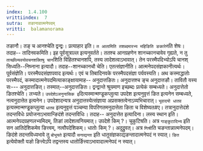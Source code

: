 ```yaml
---
index:  1.4.100
vrittiindex:  7
sutra:  तङानावात्मनेपदम्
vritti:  balamanorama 
---
```


तङानौ। तङ् च आनश्चेति द्वन्द्वः। प्रत्याहार इति। `त आतामिति तशब्दमारभ्य महिङिति ङकारेणे`ति शेषः। तदाह-- तादिनवकमिति। इह पूर्वसूत्राल्ल इत्यनुवर्तते। ततश्च आनग्रहणेन शानच्कानचावेव गृह्यते, न तु `ताच्छील्यवयोवचनशक्तिषु चान`शिति विहितश्चानशपि, तस्य लादेशत्वाऽभावात्। तेन परस्मैपदिभ्योऽपि चानश् सिध्यति--निघ्नाना इत्यादौ। तदाह--शानच्कानचौ चेति। एतत्संज्ञानीति। आत्मनेपदसंज्ञकानीत्यर्थः। पूर्वसंज्ञेति। परस्मैपदसंज्ञापवाद इत्यर्थः। एवं च तिबादिनवके परस्मैपदसंज्ञा पर्यवस्यति। अथ कस्माद्धातोः परस्मैपदं, कस्मादात्मनेपदमित्याकाङ्क्षायामाह-- अनुदात्तङितः। अनुदात्तश्च ङ्च अनुदात्तङौ। तावितौ यस्य सः--- अनुदात्तङित्। तस्मात्--अनुदात्तङितः। द्वन्द्वान्ते श्रूयमाण इच्छब्दः प्रत्येकं सम्बध्यते। अनुदात्तेतो ङितश्चेति। लभ्यते। `उपदेशेऽजनुनासिक इ`दित्यस्मान्मण्डूकप्लुत्या उपदेश इत्यनुवृत्तं ङित इत्यनेन सम्बध्यते, नत्वनुदात्तेत इत्यनेन। उपदेशादन्यत्र अनुदात्तस्येत्संज्ञाया अप्रसक्तत्वेनाऽव्यभिचारात्। `भूवादयो धातव` इत्यस्मान्मण्डूकप्लुत्या `धातव` इत्यनुवृत्तं पञ्चम्या विपरिणतमनुदात्तेता ङिता च विशेष्यत#ए। तत्रानुदात्तेदंशे तदन्तविधेः प्रयोजनाऽभावान्ङिदंशे तदन्तविधिः। तदाह-- अनुदात्तेत इत्यादिना। लस्य स्थान इति। आत्मनेपदग्रहणलभ्यमिदम्, तिङां लादेशत्वनियमात्। उपदेशे किम् ?। चुकुटिषति। अत्र `गाङ्कुटादिभ्य` इति सन आतिदेशिकमेव ङित्त्वम्, नत्वौपदेशिकम्। धातोः किम् ?। अदुद्रुवत्। अत्र `णिश्री`ति चङन्तान्नात्मनेपदम्। ङिदंशे तदन्तविध्यभावे तु `बोभूयते` इत्यादौ `सनाद्यन्ता` इति धातुसंज्ञकाद्यङन्तादात्मनेपदं न स्यात्। `ङित` इत्येवोक्तौ यङो ङित्त्वेऽपि तद्वन्तस्य धातोर्ङित्त्वाऽभावादात्मनेपदं न स्यात्।

